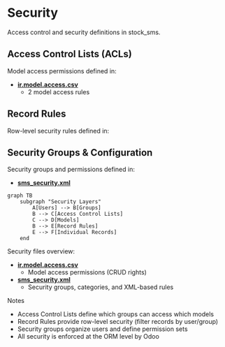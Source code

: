 # Security

Access control and security definitions in stock_sms.

## Access Control Lists (ACLs)

Model access permissions defined in:
- **[ir.model.access.csv](../stock_sms/security/ir.model.access.csv)**
  - 2 model access rules

## Record Rules

Row-level security rules defined in:

## Security Groups & Configuration

Security groups and permissions defined in:
- **[sms_security.xml](../stock_sms/security/sms_security.xml)**

```mermaid
graph TB
    subgraph "Security Layers"
        A[Users] --> B[Groups]
        B --> C[Access Control Lists]
        C --> D[Models]
        B --> E[Record Rules]
        E --> F[Individual Records]
    end
```

Security files overview:
- **[ir.model.access.csv](../stock_sms/security/ir.model.access.csv)**
  - Model access permissions (CRUD rights)
- **[sms_security.xml](../stock_sms/security/sms_security.xml)**
  - Security groups, categories, and XML-based rules

Notes
- Access Control Lists define which groups can access which models
- Record Rules provide row-level security (filter records by user/group)
- Security groups organize users and define permission sets
- All security is enforced at the ORM level by Odoo
